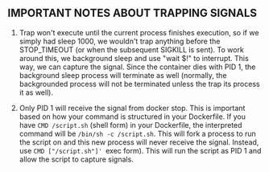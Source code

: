 IMPORTANT NOTES ABOUT TRAPPING SIGNALS
--------------------------------------
1. Trap won't execute until the current process finishes execution, so if we simply had sleep 1000, we wouldn't trap anything before the STOP_TIMEOUT (or when the subsequent SIGKILL is sent). To work around this, we background sleep and use "wait $!" to interrupt. This way, we can capture the signal. Since the container dies with PID 1, the background sleep process will terminate as well (normally, the backgrounded process will not be terminated unless the trap its process it as well).

2. Only PID 1 will receive the signal from docker stop. This is important based on how your command is structured in your Dockerfile. If you have `CMD /script.sh` (shell form) in your Dockerfile, the interpreted command will be `/bin/sh -c /script.sh`. This will fork a process to run the script on and this new process will never receive the signal. Instead, use `CMD ["/script.sh"]' `exec form). This will run the script as PID 1 and allow the script to capture signals. 

